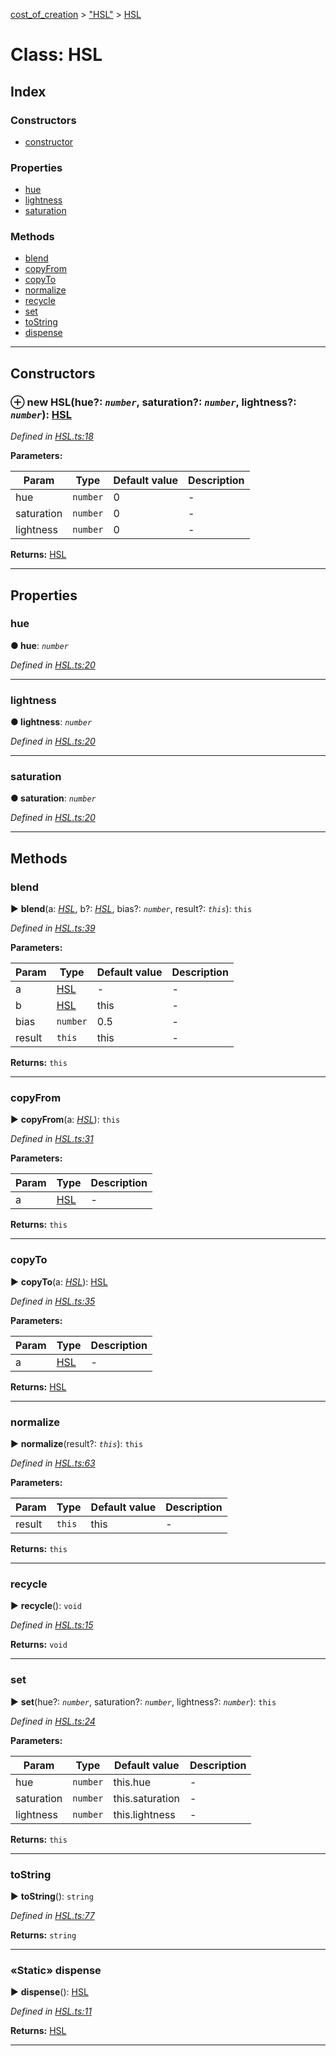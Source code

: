 [cost_of_creation](../README.md) > ["HSL"](../modules/_hsl_.md) > [HSL](../classes/_hsl_.hsl.md)



# Class: HSL

## Index

### Constructors

* [constructor](_hsl_.hsl.md#constructor)


### Properties

* [hue](_hsl_.hsl.md#hue)
* [lightness](_hsl_.hsl.md#lightness)
* [saturation](_hsl_.hsl.md#saturation)


### Methods

* [blend](_hsl_.hsl.md#blend)
* [copyFrom](_hsl_.hsl.md#copyfrom)
* [copyTo](_hsl_.hsl.md#copyto)
* [normalize](_hsl_.hsl.md#normalize)
* [recycle](_hsl_.hsl.md#recycle)
* [set](_hsl_.hsl.md#set)
* [toString](_hsl_.hsl.md#tostring)
* [dispense](_hsl_.hsl.md#dispense)



---
## Constructors
<a id="constructor"></a>


### ⊕ **new HSL**(hue?: *`number`*, saturation?: *`number`*, lightness?: *`number`*): [HSL](_hsl_.hsl.md)


*Defined in [HSL.ts:18](https://github.com/codeartisticninja/cost_of_creation/blob/HEAD/src/script/_classes/HSL.ts#L18)*



**Parameters:**

| Param | Type | Default value | Description |
| ------ | ------ | ------ | ------ |
| hue | `number`  | 0 |   - |
| saturation | `number`  | 0 |   - |
| lightness | `number`  | 0 |   - |





**Returns:** [HSL](_hsl_.hsl.md)

---


## Properties
<a id="hue"></a>

###  hue

**●  hue**:  *`number`* 

*Defined in [HSL.ts:20](https://github.com/codeartisticninja/cost_of_creation/blob/HEAD/src/script/_classes/HSL.ts#L20)*





___

<a id="lightness"></a>

###  lightness

**●  lightness**:  *`number`* 

*Defined in [HSL.ts:20](https://github.com/codeartisticninja/cost_of_creation/blob/HEAD/src/script/_classes/HSL.ts#L20)*





___

<a id="saturation"></a>

###  saturation

**●  saturation**:  *`number`* 

*Defined in [HSL.ts:20](https://github.com/codeartisticninja/cost_of_creation/blob/HEAD/src/script/_classes/HSL.ts#L20)*





___


## Methods
<a id="blend"></a>

###  blend

► **blend**(a: *[HSL](_hsl_.hsl.md)*, b?: *[HSL](_hsl_.hsl.md)*, bias?: *`number`*, result?: *`this`*): `this`



*Defined in [HSL.ts:39](https://github.com/codeartisticninja/cost_of_creation/blob/HEAD/src/script/_classes/HSL.ts#L39)*



**Parameters:**

| Param | Type | Default value | Description |
| ------ | ------ | ------ | ------ |
| a | [HSL](_hsl_.hsl.md)  | - |   - |
| b | [HSL](_hsl_.hsl.md)  |  this |   - |
| bias | `number`  | 0.5 |   - |
| result | `this`  |  this |   - |





**Returns:** `this`





___

<a id="copyfrom"></a>

###  copyFrom

► **copyFrom**(a: *[HSL](_hsl_.hsl.md)*): `this`



*Defined in [HSL.ts:31](https://github.com/codeartisticninja/cost_of_creation/blob/HEAD/src/script/_classes/HSL.ts#L31)*



**Parameters:**

| Param | Type | Description |
| ------ | ------ | ------ |
| a | [HSL](_hsl_.hsl.md)   |  - |





**Returns:** `this`





___

<a id="copyto"></a>

###  copyTo

► **copyTo**(a: *[HSL](_hsl_.hsl.md)*): [HSL](_hsl_.hsl.md)



*Defined in [HSL.ts:35](https://github.com/codeartisticninja/cost_of_creation/blob/HEAD/src/script/_classes/HSL.ts#L35)*



**Parameters:**

| Param | Type | Description |
| ------ | ------ | ------ |
| a | [HSL](_hsl_.hsl.md)   |  - |





**Returns:** [HSL](_hsl_.hsl.md)





___

<a id="normalize"></a>

###  normalize

► **normalize**(result?: *`this`*): `this`



*Defined in [HSL.ts:63](https://github.com/codeartisticninja/cost_of_creation/blob/HEAD/src/script/_classes/HSL.ts#L63)*



**Parameters:**

| Param | Type | Default value | Description |
| ------ | ------ | ------ | ------ |
| result | `this`  |  this |   - |





**Returns:** `this`





___

<a id="recycle"></a>

###  recycle

► **recycle**(): `void`



*Defined in [HSL.ts:15](https://github.com/codeartisticninja/cost_of_creation/blob/HEAD/src/script/_classes/HSL.ts#L15)*





**Returns:** `void`





___

<a id="set"></a>

###  set

► **set**(hue?: *`number`*, saturation?: *`number`*, lightness?: *`number`*): `this`



*Defined in [HSL.ts:24](https://github.com/codeartisticninja/cost_of_creation/blob/HEAD/src/script/_classes/HSL.ts#L24)*



**Parameters:**

| Param | Type | Default value | Description |
| ------ | ------ | ------ | ------ |
| hue | `number`  |  this.hue |   - |
| saturation | `number`  |  this.saturation |   - |
| lightness | `number`  |  this.lightness |   - |





**Returns:** `this`





___

<a id="tostring"></a>

###  toString

► **toString**(): `string`



*Defined in [HSL.ts:77](https://github.com/codeartisticninja/cost_of_creation/blob/HEAD/src/script/_classes/HSL.ts#L77)*





**Returns:** `string`





___

<a id="dispense"></a>

### «Static» dispense

► **dispense**(): [HSL](_hsl_.hsl.md)



*Defined in [HSL.ts:11](https://github.com/codeartisticninja/cost_of_creation/blob/HEAD/src/script/_classes/HSL.ts#L11)*





**Returns:** [HSL](_hsl_.hsl.md)





___



